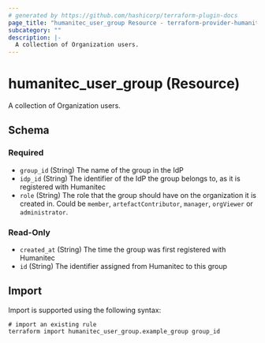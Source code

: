 ```yaml
---
# generated by https://github.com/hashicorp/terraform-plugin-docs
page_title: "humanitec_user_group Resource - terraform-provider-humanitec"
subcategory: ""
description: |-
  A collection of Organization users.
---
```


# humanitec_user_group (Resource)

A collection of Organization users.



<!-- schema generated by tfplugindocs -->
## Schema

### Required

- `group_id` (String) The name of the group in the IdP
- `idp_id` (String) The identifier of the IdP the group belongs to, as it is registered with Humanitec
- `role` (String) The role that the group should have on the organization it is created in. Could be `member`, `artefactContributor`, `manager`, `orgViewer` or `administrator`.

### Read-Only

- `created_at` (String) The time the group was first registered with Humanitec
- `id` (String) The identifier assigned from Humanitec to this group

## Import

Import is supported using the following syntax:

```shell
# import an existing rule
terraform import humanitec_user_group.example_group group_id
```
